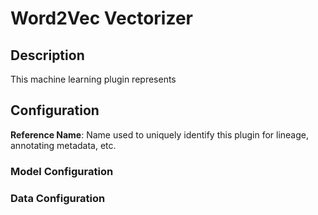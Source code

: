 
# Word2Vec Vectorizer

## Description
This machine learning plugin represents

## Configuration
**Reference Name**: Name used to uniquely identify this plugin for lineage, annotating metadata, etc.

### Model Configuration

### Data Configuration
